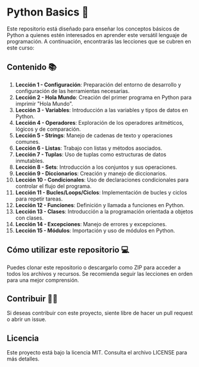 # Python Basics 🐍

Este repositorio está diseñado para enseñar los conceptos básicos de Python a quienes estén interesados en aprender este versátil lenguaje de programación. A continuación, encontrarás las lecciones que se cubren en este curso:

## Contenido 📚

1. **Lección 1 - Configuración**: Preparación del entorno de desarrollo y configuración de las herramientas necesarias.
2. **Lección 2 - Hola Mundo**: Creación del primer programa en Python para imprimir "Hola Mundo".
3. **Lección 3 - Variables**: Introducción a las variables y tipos de datos en Python.
4. **Lección 4 - Operadores**: Exploración de los operadores aritméticos, lógicos y de comparación.
5. **Lección 5 - Strings**: Manejo de cadenas de texto y operaciones comunes.
6. **Lección 6 - Listas**: Trabajo con listas y métodos asociados.
7. **Lección 7 - Tuplas**: Uso de tuplas como estructuras de datos inmutables.
8. **Lección 8 - Sets**: Introducción a los conjuntos y sus operaciones.
9. **Lección 9 - Diccionarios**: Creación y manejo de diccionarios.
10. **Lección 10 - Condicionales**: Uso de declaraciones condicionales para controlar el flujo del programa.
11. **Lección 11 - Bucles/Loops/Ciclos**: Implementación de bucles y ciclos para repetir tareas.
12. **Lección 12 - Funciones**: Definición y llamada a funciones en Python.
13. **Lección 13 - Clases**: Introducción a la programación orientada a objetos con clases.
14. **Lección 14 - Excepciones**: Manejo de errores y excepciones.
15. **Lección 15 - Módulos**: Importación y uso de módulos en Python.

## Cómo utilizar este repositorio 💻

Puedes clonar este repositorio o descargarlo como ZIP para acceder a todos los archivos y recursos. Se recomienda seguir las lecciones en orden para una mejor comprensión.

## Contribuir 👨‍💻

Si deseas contribuir con este proyecto, siente libre de hacer un pull request o abrir un issue.

## Licencia 

Este proyecto está bajo la licencia MIT. Consulta el archivo LICENSE para más detalles.
